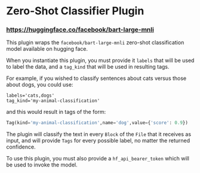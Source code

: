 # Zero-Shot Classifier Plugin 
### https://huggingface.co/facebook/bart-large-mnli

This plugin wraps the `facebook/bart-large-mnli` zero-shot classification model available on hugging face.

When you instantiate this plugin, you must provide it `labels` that will be used to label the data, and a `tag_kind` that will be used in resulting tags.

For example, if you wished to classify sentences about cats versus those about dogs, you could use:

```
labels='cats,dogs'
tag_kind='my-animal-classification'
```
and this would result in tags of the form:
```python
Tag(kind='my-animal-classification',name='dog',value={'score': 0.9})
```

The plugin will classify the text in every `Block` of the `File` that it receives as input, and will provide `Tags` for every possible label, no matter the returned confidence.

To use this plugin, you must also provide a `hf_api_bearer_token` which will be used to invoke the model.

